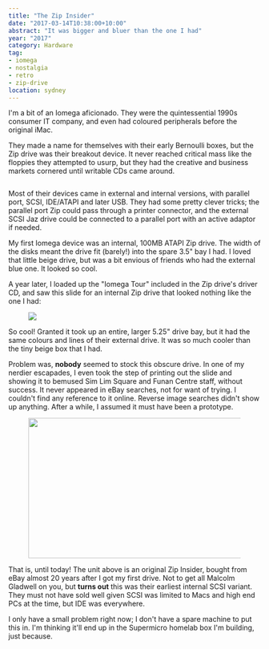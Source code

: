 ```yaml
---
title: "The Zip Insider"
date: "2017-03-14T10:38:00+10:00"
abstract: "It was bigger and bluer than the one I had"
year: "2017"
category: Hardware
tag:
- iomega
- nostalgia
- retro
- zip-drive
location: sydney
---
```

I'm a bit of an Iomega aficionado. They were the quintessential 1990s consumer IT company, and even had coloured peripherals before the original iMac.

They made a name for themselves with their early Bernoulli boxes, but the Zip drive was their breakout device. It never reached critical mass like the floppies they attempted to usurp, but they had the creative and business markets cornered until writable CDs came around.

<figure><img src="https://rubenerd.com/files/2017/iomegatour-slide-zip.png" alt="" /></figure>

Most of their devices came in external and internal versions, with parallel port, SCSI, IDE/ATAPI and later USB. They had some pretty clever tricks; the parallel port Zip could pass through a printer connector, and the external SCSI Jaz drive could be connected to a parallel port with an active adaptor if needed.

My first Iomega device was an internal, 100MB ATAPI Zip drive. The width of the disks meant the drive fit (barely!) into the spare 3.5" bay I had. I loved that little beige drive, but was a bit envious of friends who had the external blue one. It looked so cool.

A year later, I loaded up the "Iomega Tour" included in the Zip drive's driver CD, and saw this slide for an internal Zip drive that looked nothing like the one I had:

<figure><img src="https://rubenerd.com/files/2017/iomegatour-slide-zipinsider.png" /></figure>

So cool! Granted it took up an entire, larger 5.25" drive bay, but it had the same colours and lines of their external drive. It was so much cooler than the tiny beige box that I had.

Problem was, **nobody** seemed to stock this obscure drive. In one of my nerdier escapades, I even took the step of printing out the slide and showing it to bemused Sim Lim Square and Funan Centre staff, without success. It never appeared in eBay searches, not for want of trying. I couldn't find any reference to it online. Reverse image searches didn't show up anything. After a while, I assumed it must have been a prototype.

<figure><img src="https://rubenerd.com/files/2017/s-l1600@1x.jpg" srcset="https://rubenerd.com/files/2017/s-l1600@2x.jpg" style="width:500px; height:280px" /></figure>

That is, until today! The unit above is an original Zip Insider, bought from eBay almost 20 years after I got my first drive. Not to get all Malcolm Gladwell on you, but **turns out** this was their earliest internal SCSI variant. They must not have sold well given SCSI was limited to Macs and high end PCs at the time, but IDE was everywhere.

I only have a small problem right now; I don't have a spare machine to put this in. I'm thinking it'll end up in the Supermicro homelab box I'm building, just because.

